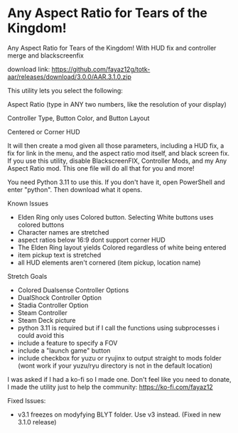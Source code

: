 # Any Aspect Ratio for Tears of the Kingdom!
Any Aspect Ratio for Tears of the Kingdom! With HUD fix and controller merge and blackscreenfix

download link: https://github.com/fayaz12g/totk-aar/releases/download/3.0.0/AAR.3.1.0.zip

This utility lets you select the following:

Aspect Ratio (type in ANY two numbers, like the resolution of your display)

Controller Type, Button Color, and Button Layout

Centered or Corner HUD

It will then create a mod given all those parameters, including a HUD fix, a fix for link in the menu, and the aspect ratio mod itself, and black screen fix. If you use this utility, disable BlackscreenFIX, Controller Mods, and my Any Aspect Ratio mod. This one file will do all that for you and more!

You need Python 3.11 to use this. If you don't have it, open PowerShell and enter "python". Then download what it opens.

Known Issues
- Elden Ring only uses Colored button. Selecting White buttons uses colored buttons
- Character names are stretched
- aspect ratios below 16:9 dont support corner HUD
- The Elden Ring layout yields Colored regardless of white being entered
- item pickup text is stretched
- all HUD elements aren't cornered (item pickup, location name)


Stretch Goals
- Colored Dualsense Controller Options
- DualShock Controller Option
- Stadia Controller Option
- Steam Controller
- Steam Deck picture
- python 3.11 is required but if I call the functions using subprocesses i could avoid this 
- include a feature to specify a FOV
- include a "launch game" button
- include checkbox for yuzu or ryujinx to output straight to mods folder (wont work if your yuzu/ryu directory is not in the default location)

I was asked if I had a ko-fi so I made one. Don't feel like you need to donate, I made the utility just to help the community: https://ko-fi.com/fayaz12



Fixed Issues:
- v3.1 freezes on modyfying BLYT folder. Use v3 instead. (Fixed in new 3.1.0 release)

